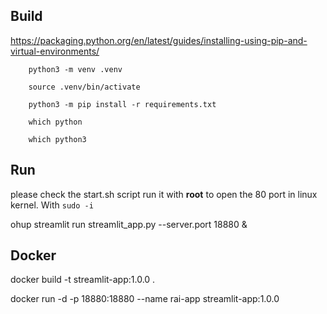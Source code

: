 
## Build

https://packaging.python.org/en/latest/guides/installing-using-pip-and-virtual-environments/

```
	python3 -m venv .venv

	source .venv/bin/activate

	python3 -m pip install -r requirements.txt

	which python
	
	which python3
```

## Run

please check the start.sh script run it with **root** to open the 80 port in linux kernel. 
With ``` sudo -i ```

ohup streamlit run streamlit_app.py --server.port 18880 &

## Docker 

docker build -t streamlit-app:1.0.0 .

docker run -d -p 18880:18880 --name rai-app streamlit-app:1.0.0
